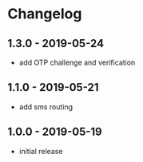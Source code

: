 # Changelog

## 1.3.0 - 2019-05-24

- add OTP challenge and verification

## 1.1.0 - 2019-05-21

- add sms routing

## 1.0.0 - 2019-05-19

- initial release
